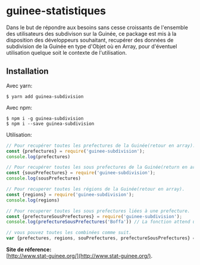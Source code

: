 # guinee-statistiques

Dans le but de répondre aux besoins sans cesse croissants de l'ensemble des utilisateurs des subdivison sur la Guinée, ce package est mis à la disposition des développeurs souhaitant, recupérer des données de subdivision de la Guinée en type d'Objet où en Array, pour d'éventuel utilisation quelque soit le contexte de l'utilisation.

## Installation

Avec yarn:
```shell
$ yarn add guinea-subdivision
```

Avec npm:
```shell
$ npm i -g guinea-subdivision
$ npm i --save guinea-subdivision
```

Utilisation:
```js
// Pour recupérer toutes les prefectures de la Guinée(retour en array).
const {prefectures} = require('guinee-subdivision');
console.log(prefectures)

// Pour recupérer toutes les sous prefectures de la Guinée(return en array).
const {sousPrefectures} = require('guinee-subdivision');
console.log(sousPrefectures)

// Pour recuperer toutes les régions de la Guinée(retour en array).
const {regions} = require('guinee-subdivision');
console.log(regions)

// Pour recuperer toutes les sous prefectures liées à une prefecture.
const {prefectureSousPrefectures} = require('guinee-subdivision');
console.log(prefectureSousPrefectures('Boffa')) // La fonction attend un paramètre(le nom de la prefecture)

// vous pouvez toutes les combinées comme suit.
var {prefectures, regions, souPrefectures, prefectureSousPrefectures} = require('guinee-subdivision');
```

**Site de réference:**<br>
[http://www.stat-guinee.org/](http://www.stat-guinee.org/).
